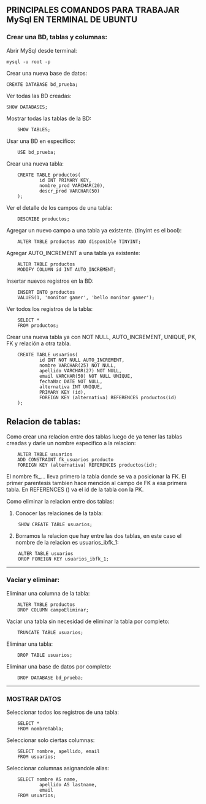 ## PRINCIPALES COMANDOS PARA TRABAJAR MySql EN TERMINAL DE UBUNTU

### Crear una BD, tablas y columnas:

Abrir MySql desde terminal:

	mysql -u root -p

	
Crear una nueva base de datos:

	CREATE DATABASE bd_prueba;


Ver todas las BD creadas:

	SHOW DATABASES;


Mostrar todas las tablas de la BD:

        SHOW TABLES;


Usar una BD en específico:

        USE bd_prueba;


Crear una nueva tabla:

        CREATE TABLE productos(
                id INT PRIMARY KEY,
                nombre_prod VARCHAR(20),
                descr_prod VARCHAR(50)
        );

Ver el detalle de los campos de una tabla:

        DESCRIBE productos;

Agregar un nuevo campo a una tabla ya existente. (tinyint es el bool):
        
        ALTER TABLE productos ADD disponible TINYINT;


Agregar AUTO_INCREMENT a una tabla ya existente:

        ALTER TABLE productos
        MODIFY COLUMN id INT AUTO_INCREMENT;


Insertar nuevos registros en la BD:

        INSERT INTO productos 
        VALUES(1, 'monitor gamer', 'bello monitor gamer');
        
Ver todos los registros de la tabla:

        SELECT * 
        FROM productos;
        


Crear una nueva tabla ya con NOT NULL, AUTO_INCREMENT, UNIQUE, PK, FK y relación a otra tabla.

        CREATE TABLE usuarios(
                id INT NOT NULL AUTO_INCREMENT,
                nombre VARCHAR(25) NOT NULL,
                apellido VARCHAR(27) NOT NULL, 
                email VARCHAR(50) NOT NULL UNIQUE,
                fechaNac DATE NOT NULL,
                alternativa INT UNIQUE,
                PRIMARY KEY (id),
                FOREIGN KEY (alternativa) REFERENCES productos(id)
        );

## Relacion de tablas:

Como crear una relacion entre dos tablas luego de ya tener las tablas creadas y darle un nombre especifico a la relacion:

        ALTER TABLE usuarios
        ADD CONSTRAINT fk_usuarios_producto
        FOREIGN KEY (alternativa) REFERENCES productos(id);

El nombre fk_... lleva primero la tabla donde se va a posicionar la FK. El primer parentesis tambien hace mención al campo de FK a esa primera tabla. En REFERENCES () va el id de la tabla con la PK.



Como eliminar la relacion entre dos tablas:

1. Conocer las relaciones de la tabla:

        SHOW CREATE TABLE usuarios;

2. Borramos la relacion que hay entre las dos tablas, en este caso el nombre de la relacion es usuarios_ibfk_1:

        ALTER TABLE usuarios 
        DROP FOREIGN KEY usuarios_ibfk_1;


---
### Vaciar y eliminar:

Eliminar una columna de la tabla:

        ALTER TABLE productos
        DROP COLUMN campoEliminar;


Vaciar una tabla sin necesidad de eliminar la tabla por completo:

        TRUNCATE TABLE usuarios;


Eliminar una tabla:

        DROP TABLE usuarios;


Eliminar una base de datos por completo:

        DROP DATABASE bd_prueba;


---
### MOSTRAR DATOS

Seleccionar todos los registros de una tabla:

        SELECT * 
        FROM nombreTabla;


Seleccionar solo ciertas columnas:

        SELECT nombre, apellido, email
        FROM usuarios;


Seleccionar columnas asignandole alias:

        SELECT nombre AS name, 
                apellido AS lastname, 
                email
        FROM usuarios;




